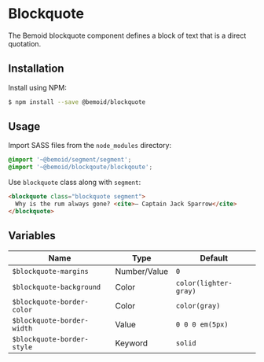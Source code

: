 # Blockquote

The Bemoid blockquote component defines a block of text that is a direct quotation.

## Installation

Install using NPM:

```bash
$ npm install --save @bemoid/blockquote
```

## Usage

Import SASS files from the `node_modules` directory:

```scss
@import '~@bemoid/segment/segment';
@import '~@bemoid/blockqoute/blockqoute';
```

Use `blockquote` class along with `segment`:

```html
<blockquote class="blockquote segment">
  Why is the rum always gone? <cite>— Captain Jack Sparrow</cite>
</blockquote>
```

## Variables

|  Name  |  Type  |  Default  |
|---|---|---|
| `$blockquote-margins` | Number/Value | `0` |
| `$blockquote-background` | Color | `color(lighter-gray)` |
| `$blockquote-border-color` | Color | `color(gray)` |
| `$blockquote-border-width` | Value | `0 0 0 em(5px)` |
| `$blockquote-border-style` | Keyword | `solid` |